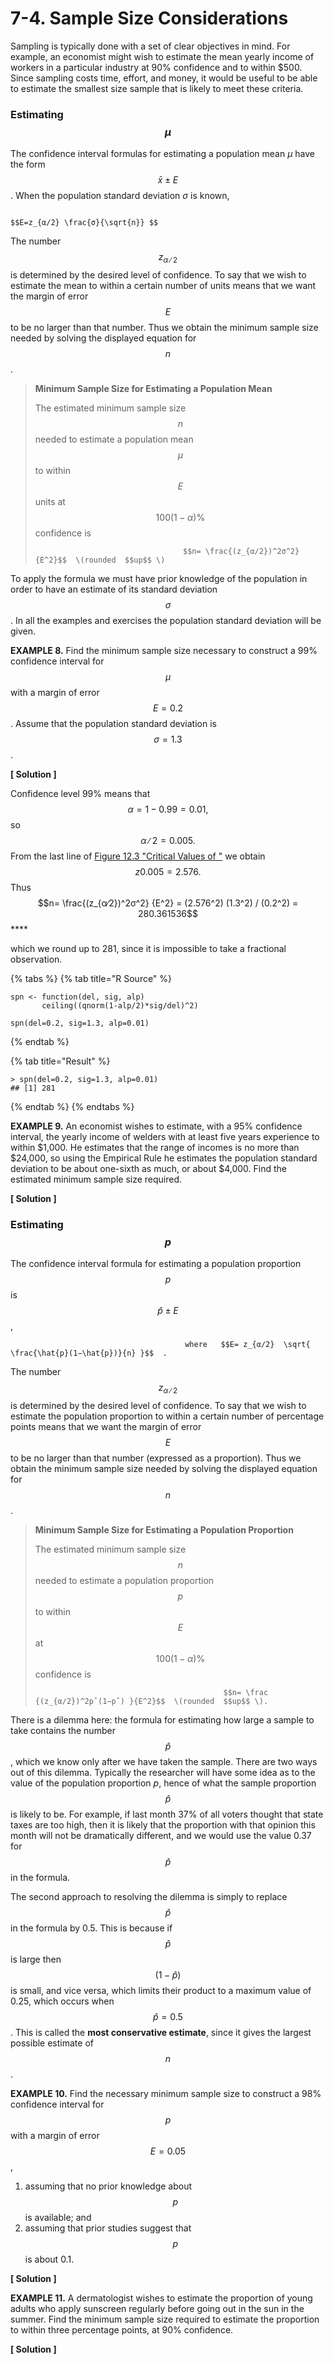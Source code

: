 # 7-4. Sample Size Considerations

Sampling is typically done with a set of clear objectives in mind. For example, an economist might wish to estimate the mean yearly income of workers in a particular industry at 90% confidence and to within $500. Since sampling costs time, effort, and money, it would be useful to be able to estimate the smallest size sample that is likely to meet these criteria.

### Estimating $$μ$$ 

The confidence interval formulas for estimating a population mean _μ_ have the form $$\bar{x}±E$$ . When the population standard deviation _σ_ is known,

                                                                       $$E=z_{α∕2} \frac{σ}{\sqrt{n}} $$ 

The number $$z_{α∕2}$$ is determined by the desired level of confidence. To say that we wish to estimate the mean to within a certain number of units means that we want the margin of error $$E$$ to be no larger than that number. Thus we obtain the minimum sample size needed by solving the displayed equation for $$n$$ .

> **Minimum Sample Size for Estimating a Population Mean**   
>   
> The estimated minimum sample size $$n$$ needed to estimate a population mean $$μ$$ to within $$E$$ units at $$100(1−α)\%$$ confidence is  
>   
>                                      $$n= \frac{(z_{α∕2})^2σ^2} {E^2}$$  \(rounded  $$up$$ \)

To apply the formula we must have prior knowledge of the population in order to have an estimate of its standard deviation $$σ$$ . In all the examples and exercises the population standard deviation will be given.

**EXAMPLE 8.** Find the minimum sample size necessary to construct a 99% confidence interval for $$μ$$ with a margin of error $$E = 0.2$$ . Assume that the population standard deviation is $$σ = 1.3$$ .

**\[ Solution \]**

Confidence level 99% means that $$α=1−0.99=0.01,$$ so $$α∕2=0.005.$$ From the last line of [Figure 12.3 "Critical Values of "](https://kmis.gitbook.io/statistics/chapter-12.-appendix) we obtain $$z0.005=2.576.$$ Thus $$n= \frac{(z_{α∕2})^2σ^2} {E^2} = (2.576^2) (1.3^2) / (0.2^2) = 280.361536$$ ****

which we round up to 281, since it is impossible to take a fractional observation.

{% tabs %}
{% tab title="R Source" %}
```text
spn <- function(del, sig, alp) 
       ceiling((qnorm(1-alp/2)*sig/del)^2)

spn(del=0.2, sig=1.3, alp=0.01)
```
{% endtab %}

{% tab title="Result" %}
```text
> spn(del=0.2, sig=1.3, alp=0.01)
## [1] 281
```
{% endtab %}
{% endtabs %}



**EXAMPLE 9.**  An economist wishes to estimate, with a 95% confidence interval, the yearly income of welders with at least five years experience to within $1,000. He estimates that the range of incomes is no more than $24,000, so using the Empirical Rule he estimates the population standard deviation to be about one-sixth as much, or about $4,000. Find the estimated minimum sample size required.

**\[ Solution \]**





### Estimating $$p$$ 

The confidence interval formula for estimating a population proportion $$p$$ is $$\hat{p}±E$$ ,   


                                           where   $$E= z_{α∕2}  \sqrt{ \frac{\hat{p}(1−\hat{p})}{n} }$$  .

The number $$z_{α∕2}$$ is determined by the desired level of confidence. To say that we wish to estimate the population proportion to within a certain number of percentage points means that we want the margin of error $$E$$ to be no larger than that number \(expressed as a proportion\). Thus we obtain the minimum sample size needed by solving the displayed equation for $$n$$ .

> **Minimum Sample Size for Estimating a Population Proportion**    
>   
> The estimated minimum sample size $$n$$ needed to estimate a population proportion $$p$$ to within $$E$$ at $$100(1−α)\%$$ confidence is
>
>                                               $$n= \frac {(z_{α∕2})^2pˆ(1−pˆ) }{E^2}$$  \(rounded  $$up$$ \).

There is a dilemma here: the formula for estimating how large a sample to take contains the number $$\hat{p}$$ , which we know only after we have taken the sample. There are two ways out of this dilemma. Typically the researcher will have some idea as to the value of the population proportion _p_, hence of what the sample proportion $$\hat{p}$$ is likely to be. For example, if last month 37% of all voters thought that state taxes are too high, then it is likely that the proportion with that opinion this month will not be dramatically different, and we would use the value 0.37 for $$\hat{p}$$ in the formula.

The second approach to resolving the dilemma is simply to replace $$\hat{p}$$ in the formula by 0.5. This is because if $$\hat{p}$$ is large then $$(1-\hat{p})$$ is small, and vice versa, which limits their product to a maximum value of 0.25, which occurs when $$\hat{p}=0.5$$ . This is called the **most conservative estimate**, since it gives the largest possible estimate of $$n$$ .

**EXAMPLE 10.** Find the necessary minimum sample size to construct a 98% confidence interval for $$p$$ with a margin of error $$E = 0.05$$ ,

1. assuming that no prior knowledge about $$p$$ is available; and
2. assuming that prior studies suggest that $$p$$ is about 0.1.

**\[ Solution \]**







**EXAMPLE 11.** A dermatologist wishes to estimate the proportion of young adults who apply sunscreen regularly before going out in the sun in the summer. Find the minimum sample size required to estimate the proportion to within three percentage points, at 90% confidence.

**\[ Solution \]**





